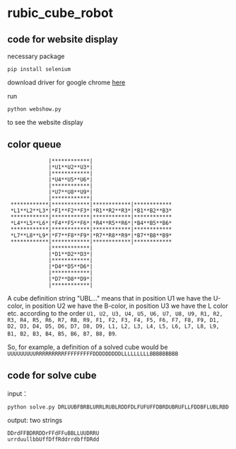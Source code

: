 # rubic_cube_robot

## code for website display

necessary package
```
pip install selenium
```

download driver for google chrome [here](http://chromedriver.storage.googleapis.com/index.html)

run
```
python webshow.py
```
to see the website display

## color queue

```
             |************|
             |*U1**U2**U3*|
             |************|
             |*U4**U5**U6*|
             |************|
             |*U7**U8**U9*|
             |************|
 ************|************|************|************
 *L1**L2**L3*|*F1**F2**F3*|*R1**R2**R3*|*B1**B2**B3*
 ************|************|************|************
 *L4**L5**L6*|*F4**F5**F6*|*R4**R5**R6*|*B4**B5**B6*
 ************|************|************|************
 *L7**L8**L9*|*F7**F8**F9*|*R7**R8**R9*|*B7**B8**B9*
 ************|************|************|************
             |************|
             |*D1**D2**D3*|
             |************|
             |*D4**D5**D6*|
             |************|
             |*D7**D8**D9*|
             |************|
```

A cube definition string "UBL..." means that in position U1 we have the U-color, in position U2 we have the B-color, in position U3 we have the L color etc. according to the order `U1, U2, U3, U4, U5, U6, U7, U8, U9, R1, R2, R3, R4, R5, R6, R7, R8, R9, F1, F2, F3, F4, F5, F6, F7, F8, F9, D1, D2, D3, D4, D5, D6, D7, D8, D9, L1, L2, L3, L4, L5, L6, L7, L8, L9, B1, B2, B3, B4, B5, B6, B7, B8, B9`.

So, for example, a definition of a solved cube would be `UUUUUUUUURRRRRRRRRFFFFFFFFFDDDDDDDDDLLLLLLLLLBBBBBBBBB`


## code for solve cube

input：
```
python solve.py DRLUUBFBRBLURRLRUBLRDDFDLFUFUFFDBRDUBRUFLLFDDBFLUBLRBD
```

output: two strings
```
DDrdFFBDRRDDrFFdFFuBBLLUUDRRU
urrduullbbUffDffRddrrdbffDRdd
```
